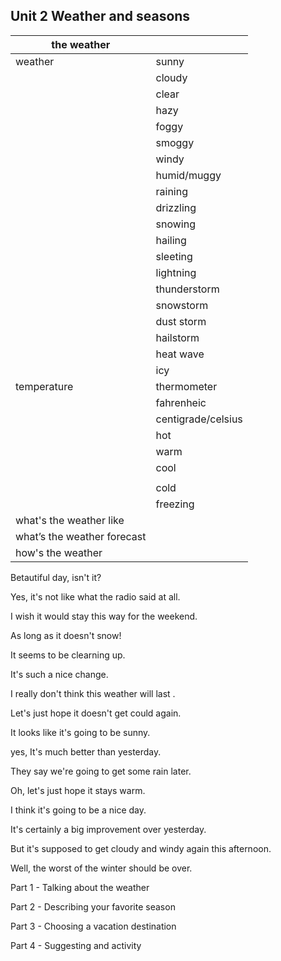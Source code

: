 ## Unit 2 Weather and seasons 

| the   weather                 |                    |
| ----------------------------- | ------------------ |
| weather                       | sunny              |
|                               | cloudy             |
|                               | clear              |
|                               | hazy               |
|                               | foggy              |
|                               | smoggy             |
|                               | windy              |
|                               | humid/muggy        |
|                               | raining            |
|                               | drizzling          |
|                               | snowing            |
|                               | hailing            |
|                               | sleeting           |
|                               | lightning          |
|                               | thunderstorm       |
|                               | snowstorm          |
|                               | dust storm         |
|                               | hailstorm          |
|                               | heat wave          |
|                               | icy                |
| temperature                   | thermometer        |
|                               | fahrenheic         |
|                               | centigrade/celsius |
|                               | hot                |
|                               | warm               |
|                               | cool               |
|                               |                    |
|                               | cold               |
|                               | freezing           |
| what's the   weather like     |                    |
| what’s the   weather forecast |                    |
| how's the   weather           |                    |

Betautiful day, isn't it?

Yes, it's not like what the radio said at all.

I wish it would stay this way for the weekend.

As long as it doesn't snow!

It seems to be clearning up.

It's such a nice change.

I really don't think this weather will last .

Let's just hope it doesn't get could again.

It looks like it's going to be sunny.

yes, It's much better than yesterday.

They say we're going to get some rain later.

Oh, let's just hope it stays warm.

I think it's going to be a nice day.

It's certainly a big improvement over yesterday.

But it's supposed to get cloudy and windy again this afternoon.

Well, the worst of the winter should be over.



Part 1 -  Talking about the weather

Part 2 - Describing your favorite season

Part 3 - Choosing a vacation destination

Part 4 - Suggesting and activity
